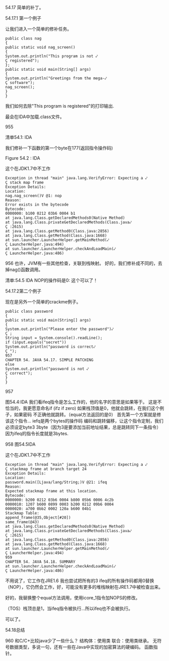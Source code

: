 54.17 简单的补丁。

54.17.1 第一个例子

让我们进入一个简单的修补任务。


    public class nag
    {
    public static void nag_screen()
    {
    System.out.println("This program is not ⤦
    Ç registered");
    };
    public static void main(String[] args)
    {
    System.out.println("Greetings from the mega-⤦
    Ç software");
    nag_screen();
    }
    }


我们如何去除"This program is registered"的打印输出.

最会在IDA中加载.class文件。

955


清单54.1: IDA


我们修补一下函数的第一个byte在177(返回指令操作码)

Figure 54.2 : IDA


这个在JDK1.7中不工作

    Exception in thread "main" java.lang.VerifyError: Expecting a ⤦
    Ç stack map frame
    Exception Details:
    Location:
    nag.nag_screen()V @1: nop
    Reason:
    Error exists in the bytecode
    Bytecode:
    0000000: b100 0212 03b6 0004 b1
    at java.lang.Class.getDeclaredMethods0(Native Method)
    at java.lang.Class.privateGetDeclaredMethods(Class.java⤦
    Ç :2615)
    at java.lang.Class.getMethod0(Class.java:2856)
    at java.lang.Class.getMethod(Class.java:1668)
    at sun.launcher.LauncherHelper.getMainMethod(⤦
    Ç LauncherHelper.java:494)
    at sun.launcher.LauncherHelper.checkAndLoadMain(⤦
    Ç LauncherHelper.java:486)

956
也许，JVM有一些其他检查，关联到栈映射。
好的，我们修补成不同的，去掉nag()函数调用。


清单:54.5 IDA
 NOP的操作码是0:
这个可以了！

54.17.2第二个例子

现在是另外一个简单的crackme例子。

    public class password
    {
    public static void main(String[] args)
    {
    System.out.println("Please enter the password")⤦
    Ç ;
    String input = System.console().readLine();
    if (input.equals("secret"))
    System.out.println("password is correct⤦
    Ç ");
    957
    CHAPTER 54. JAVA 54.17. SIMPLE PATCHING
    else
    System.out.println("password is not ⤦
    Ç correct");
    }
    }

957

图54.4:IDA
我们看ifeq指令是怎么工作的，他的名字的意思是如果等于。
这是不恰当的，我更愿意命名if (ifz if zero)
如果栈顶值是0，他就会跳转，在我们这个例子，如果密码
不正确他就跳转。（equal方法返回的是0）
首先第一个方案就是修该这个指令... iefq是两个bytes的操作码
编码和跳转偏移，让这个指令定制，我们必须设定byte3
3byte（因为3是要添加当前地址结果，总是跳转同下一条指令）
因为ifeq的指令长度就是3bytes.


958
图54.5IDA

这个在JDK1.7中不工作

    Exception in thread "main" java.lang.VerifyError: Expecting a ⤦
    Ç stackmap frame at branch target 24
    Exception Details:
    Location:
    password.main([Ljava/lang/String;)V @21: ifeq
    Reason:
    Expected stackmap frame at this location.
    Bytecode:
    0000000: b200 0212 03b6 0004 b800 05b6 0006 4c2b
    0000010: 1207 b600 0899 0003 b200 0212 09b6 0004
    0000020: a700 0bb2 0002 120a b600 04b1
    Stackmap Table:
    append_frame(@35,Object[#20])
    same_frame(@43)
    at java.lang.Class.getDeclaredMethods0(Native Method)
    at java.lang.Class.privateGetDeclaredMethods(Class.java⤦
    Ç :2615)
    at java.lang.Class.getMethod0(Class.java:2856)
    at java.lang.Class.getMethod(Class.java:1668)
    at sun.launcher.LauncherHelper.getMainMethod(⤦
    Ç LauncherHelper.java:494)
    959
    CHAPTER 54. JAVA 54.18. SUMMARY
    at sun.launcher.LauncherHelper.checkAndLoadMain(⤦
    Ç LauncherHelper.java:486)
    
不用说了，它工作在JRE1.6
我也尝试把所有的3 ifeq的所有操作码都用0替换（NOP），它仍然会工作，好，可能没有更多的堆栈映射在JRE1.7中被检查出来。

好的，我替换整个equal方法调用，使用icore_1指令加NOPS的修改。


（TOS）栈顶总是1，当ifeq指令被执行...所以ifeq也不会被执行。

可以了。

54.18总结

960
和C/C+比较java少了一些什么？
结构体：使用类
联合：使用类继承。
无符号数据类型，多说一句，还有一些在Java中实现的加密算法的硬编码。
函数指针。